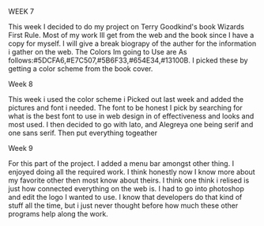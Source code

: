 WEEK 7

This week I decided to do my project on Terry Goodkind's book Wizards First Rule. Most of my work Ill get from the web and the book since I have a copy for myself. I will give a break biograpy of the auther for the information i gather on the web.
The Colors Im going to Use are As follows:#5DCFA6,#E7C507,#5B6F33,#654E34,#13100B. I picked these by getting a color scheme from the book cover.

Week 8

This week i used the color scheme i Picked out last week and added the pictures and font i needed. The font to be honest I pick by searching for what is the best font to use in web design in of effectiveness and looks and most used. I then decided to go with lato, and Alegreya one being serif and one sans serif. Then put everything togeather

Week 9

For this part of the project. I added a menu bar amongst other thing. I enjoyed doing all the required work. I think honestly
now I know more about my favorite other then most know about theirs. I think one think i relised is just how connected everything on the web is. I had to go into photoshop and edit the logo I wanted to use. I know that developers do that
kind of stuff all the time, but i just never thought before how much these other programs help along the work.
